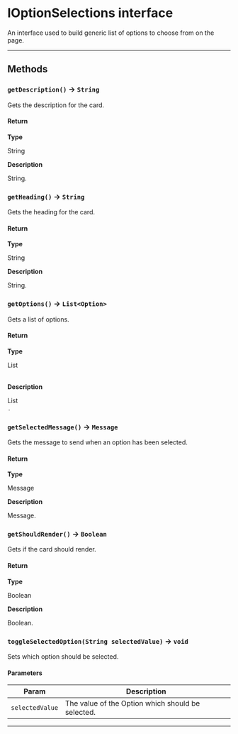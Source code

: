 # IOptionSelections interface

An interface used to build generic list of options to choose from on the page.

---
## Methods
### `getDescription()` → `String`

Gets the description for the card.

#### Return

**Type**

String

**Description**

String.

### `getHeading()` → `String`

Gets the heading for the card.

#### Return

**Type**

String

**Description**

String.

### `getOptions()` → `List<Option>`

Gets a list of options.

#### Return

**Type**

List<Option>

**Description**

List<Option>.

### `getSelectedMessage()` → `Message`

Gets the message to send when an option has been selected.

#### Return

**Type**

Message

**Description**

Message.

### `getShouldRender()` → `Boolean`

Gets if the card should render.

#### Return

**Type**

Boolean

**Description**

Boolean.

### `toggleSelectedOption(String selectedValue)` → `void`

Sets which option should be selected.

#### Parameters
|Param|Description|
|-----|-----------|
|`selectedValue` |  The value of the Option which should be selected. |

---
